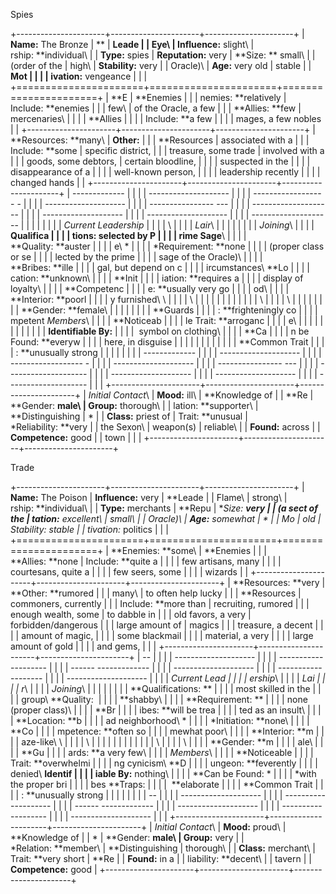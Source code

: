 Spies

+----------------------+----------------------+----------------------+
| **Name:** The Bronze | **                   | **Leade              |
| Eye\                 | Influence:** slight\ | rship: **individual\ |
| **Type:** spies      | **Reputation:** very | **Size: ** small\    |
| (order of the        | high\                | **Stability:** very  |
| Oracle)\             | **Age:** very old    | stable               |
| **Mot                |                      |                      |
| ivation:** vengeance |                      |                      |
+======================+======================+======================+
| **E                  | **Enemies            |                      |
| nemies: **relatively | Include: **enemies   |                      |
| few\                 | of the Oracle, a few |                      |
| **Allies: **few      | mercenaries\         |                      |
|                      | **Allies             |                      |
|                      | Include: **a few     |                      |
|                      | mages, a few nobles  |                      |
+----------------------+----------------------+----------------------+
| **Resources: **many\ | **Other:**           |                      |
| **Resources          | associated with a    |                      |
| Include: **some      | specific district,   |                      |
| treasure, some trade | involved with a      |                      |
| goods, some debtors, | certain bloodline,   |                      |
|                      | suspected in the     |                      |
|                      | disappearance of a   |                      |
|                      | well-known person,   |                      |
|                      | leadership recently  |                      |
|                      | changed hands        |                      |
+----------------------+----------------------+----------------------+
|   -------------      |                      |                      |
| -------------------- |                      |                      |
| ------------------ - |                      |                      |
| -------------------- |                      |                      |
| ---------------- --- |                      |                      |
| -------------------- |                      |                      |
| -------------------- |                      |                      |
| -------------------- |                      |                      |
| -------------------- |                      |                      |
|                      |                      |                      |
| *Current Leadership* |                      |                      |
| \                    |                      |                      |
|             *Lair*\  |                      |                      |
|                      |                      |                      |
|           *Joining*\ |                      |                      |
|   **Qualifica        |                      |                      |
| tions: selected by P |                      |                      |
| rime Sage**\         |                      |                      |
|  **Quality: **auster |                      |                      |
| e\                 * |                      |                      |
| *Requirement: **none |                      |                      |
|  (proper class or se |                      |                      |
| lected by the prime  |                      |                      |
| sage of the Oracle)\ |                      |                      |
|   **Bribes: **ille   |                      |                      |
| gal, but depend on c |                      |                      |
| ircumstances\   **Lo |                      |                      |
| cation: **unknown\   |                      |                      |
|               **Init |                      |                      |
| iation: **requires a |                      |                      |
|  display of loyalty\ |                      |                      |
|   **Competenc        |                      |                      |
| e: **usually very go |                      |                      |
| od\                  |                      |                      |
|  **Interior: **poorl |                      |                      |
| y furnished\       \ |                      |                      |
|   \                  |                      |                      |
|                      |                      |                      |
|                      |                      |                      |
|  \                   |                      |                      |
|                    \ |                      |                      |
|                      |                      |                      |
| **Gender: **female\  |                      |                      |
|                      |                      |                      |
|             **Guards |                      |                      |
| : **frighteningly co |                      |                      |
| mpetent   *Members*\ |                      |                      |
|   **Noticeab         |                      |                      |
| le Trait: **arroganc |                      |                      |
| e\                   |                      |                      |
|                      |                      |                      |
|                      |                      |                      |
| **Identifiable By:** |                      |                      |
|  symbol on clothing\ |                      |                      |
|   **Ca               |                      |                      |
| n be Found: **everyw |                      |                      |
| here, in disguise    |                      |                      |
|                      |                      |                      |
|                      |                      |                      |
|       **Common Trait |                      |                      |
| : **unusually strong |                      |                      |
|                      |                      |                      |
|   -------------      |                      |                      |
| -------------------- |                      |                      |
| ------------------ - |                      |                      |
| -------------------- |                      |                      |
| ---------------- --- |                      |                      |
| -------------------- |                      |                      |
| -------------------- |                      |                      |
| -------------------- |                      |                      |
| -------------------- |                      |                      |
+----------------------+----------------------+----------------------+
| *Initial Contact*\   | **Mood:** ill\       | **Knowledge of       |
| **Re                 | **Gender: **male\    | Group:** thorough\   |
| lation: **supporter\ | **Distinguishing     | *                    |
| **Class:** priest of | Trait: **unusual     | *Reliability: **very |
| the Sexon\           | weapon(s)            | reliable\            |
| **Found:** across    |                      | **Competence:** good |
| town                 |                      |                      |
+----------------------+----------------------+----------------------+

Trade

+----------------------+----------------------+----------------------+
| **Name:** The Poison | **Influence:** very  | **Leade              |
| Flame\               | strong\              | rship: **individual\ |
| **Type:** merchants  | **Repu               | **Size: **very       |
| (a sect of the       | tation:** excellent\ | small\               |
| Oracle)\             | **Age:** somewhat    | *                    |
| **Mo                 | old                  | *Stability:** stable |
| tivation:** politics |                      |                      |
+======================+======================+======================+
| **Enemies: **some\   | **Enemies            |                      |
| **Allies: **none     | Include: **quite a   |                      |
|                      | few artisans, many   |                      |
|                      | courtesans, quite a  |                      |
|                      | few seers, some      |                      |
|                      | wizards              |                      |
+----------------------+----------------------+----------------------+
| **Resources: **very  | **Other: **rumored   |                      |
| many\                | to often help lucky  |                      |
| **Resources          | commoners, currently |                      |
| Include: **more than | recruiting, rumored  |                      |
| enough wealth, some  | to dabble in         |                      |
| old favors, a very   | forbidden/dangerous  |                      |
| large amount of      | magics               |                      |
| treasure, a decent   |                      |                      |
| amount of magic,     |                      |                      |
| some blackmail       |                      |                      |
| material, a very     |                      |                      |
| large amount of gold |                      |                      |
| and gems,            |                      |                      |
+----------------------+----------------------+----------------------+
|   --                 |                      |                      |
| -------------------- |                      |                      |
| -------------------- |                      |                      |
| ------ ------------- |                      |                      |
| -------------------- |                      |                      |
|  ------------------- |                      |                      |
| -------------------- |                      |                      |
|   *Current Lead      |                      |                      |
| ership*\             |                      |                      |
|                 *Lai |                      |                      |
| r*\                  |                      |                      |
|           *Joining*\ |                      |                      |
|                      |                      |                      |
| **Qualifications: ** |                      |                      |
| most skilled in the  |                      |                      |
| group\   **Quality:  |                      |                      |
| **shabby\            |                      |                      |
|    **Requirement: ** |                      |                      |
| none (proper class)\ |                      |                      |
|   **Br               |                      |                      |
| ibes: **will be trea |                      |                      |
| ted as an insult\    |                      |                      |
|      **Location: **b |                      |                      |
| ad neighborhood\   * |                      |                      |
| *Initiation: **none\ |                      |                      |
|   **Co               |                      |                      |
| mpetence: **often so |                      |                      |
| mewhat poor\         |                      |                      |
|      **Interior: **m |                      |                      |
| aze-like\          \ |                      |                      |
|   \                  |                      |                      |
|                      |                      |                      |
|                      |                      |                      |
|      \               |                      |                      |
|                    \ |                      |                      |
|   **Gender: **m      |                      |                      |
| ale\                 |                      |                      |
|                 **Gu |                      |                      |
| ards: **a very few\  |                      |                      |
|           *Members*\ |                      |                      |
|   **Noticeable       |                      |                      |
|  Trait: **overwhelmi |                      |                      |
| ng cynicism\     **D |                      |                      |
| ungeon: **feverently |                      |                      |
|  denied\   **Identif |                      |                      |
| iable By:** nothing\ |                      |                      |
|   **Can be Found: *  |                      |                      |
| *with the proper bri |                      |                      |
| bes         **Traps: |                      |                      |
|  **elaborate         |                      |                      |
|       **Common Trait |                      |                      |
| : **unusually strong |                      |                      |
|                      |                      |                      |
|   --                 |                      |                      |
| -------------------- |                      |                      |
| -------------------- |                      |                      |
| ------ ------------- |                      |                      |
| -------------------- |                      |                      |
|  ------------------- |                      |                      |
| -------------------- |                      |                      |
+----------------------+----------------------+----------------------+
| *Initial Contact*\   | **Mood:** proud\     | **Knowledge of       |
| *                    | **Gender: **male\    | Group:** very        |
| *Relation: **member\ | **Distinguishing     | thorough\            |
| **Class:** merchant\ | Trait: **very short  | **Re                 |
| **Found:** in a      |                      | liability: **decent\ |
| tavern               |                      | **Competence:** good |
+----------------------+----------------------+----------------------+
